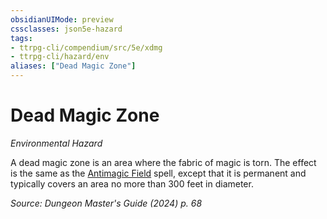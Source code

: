 ```yaml
---
obsidianUIMode: preview
cssclasses: json5e-hazard
tags:
- ttrpg-cli/compendium/src/5e/xdmg
- ttrpg-cli/hazard/env
aliases: ["Dead Magic Zone"]
---
```

# Dead Magic Zone
*Environmental Hazard*  

A dead magic zone is an area where the fabric of magic is torn. The effect is the same as the [Antimagic Field](antimagic-field-xphb.md) spell, except that it is permanent and typically covers an area no more than 300 feet in diameter.

*Source: Dungeon Master's Guide (2024) p. 68*
